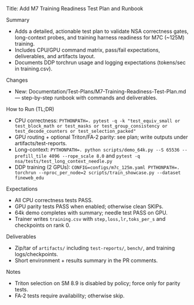 Title: Add M7 Training Readiness Test Plan and Runbook

Summary
- Adds a detailed, actionable test plan to validate NSA correctness gates, long-context probes, and training harness readiness for M7C (~125M) training.
- Includes CPU/GPU command matrix, pass/fail expectations, deliverables, and artifacts layout.
- Documents DDP torchrun usage and logging expectations (tokens/sec in training.csv).

Changes
- New: Documentation/Test-Plans/M7-Training-Readiness-Test-Plan.md — step-by-step runbook with commands and deliverables.

How to Run (TL;DR)
- CPU correctness: `PYTHONPATH=. pytest -q -k "test_equiv_small or test_block_math or test_masks or test_group_consistency or test_decode_counters or test_selection_packed"`
- GPU routing + optional Triton/FA‑2 parity: see plan; write outputs under artifacts/test-reports.
- Long-context: `PYTHONPATH=. python scripts/demo_64k.py --S 65536 --prefill_tile 4096 --rope_scale 8.0` and `pytest -q nsa/tests/test_long_context_needle.py`
- DDP training (2 GPUs): `CONFIG=configs/m7c_125m.yaml PYTHONPATH=. torchrun --nproc_per_node=2 scripts/train_showcase.py --dataset fineweb_edu`

Expectations
- All CPU correctness tests PASS.
- GPU parity tests PASS when enabled; otherwise clean SKIPs.
- 64k demo completes with summary; needle test PASS on GPU.
- Trainer writes `training.csv` with `step,loss,lr,toks_per_s` and checkpoints on rank 0.

Deliverables
- Zip/tar of `artifacts/` including `test-reports/`, `bench/`, and training logs/checkpoints.
- Short environment + results summary in the PR comments.

Notes
- Triton selection on SM 8.9 is disabled by policy; force only for parity tests.
- FA‑2 tests require availability; otherwise skip.

